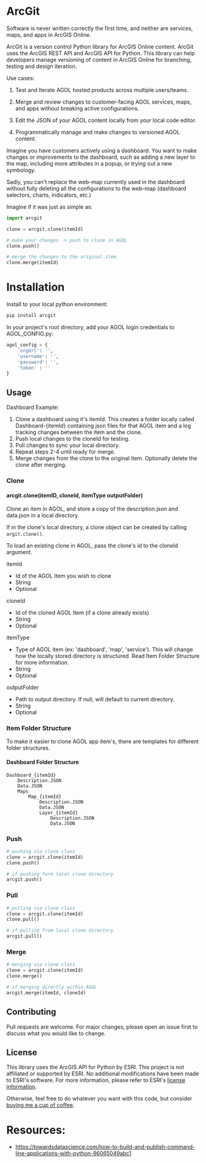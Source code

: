 # ArcGit

Software is never written correctly the first time, and neither are services, maps, and apps in ArcGIS Online.

ArcGit is a version control Python library for ArcGIS Online content. ArcGit uses the ArcGIS REST API and ArcGIS API for Python. This library can help developers manage versioning of content in ArcGIS Online for branching, testing and design iteration.

Use cases:

1. Test and Iterate AGOL hosted products across multiple users/teams.

2. Merge and review changes to customer-facing AGOL services, maps, and apps without breaking active configurations.

3. Edit the JSON of your AGOL content locally from your local code editor.

4. Programmatically manage and make changes to versioned AGOL content.

Imagine you have customers actively using a dashboard. You want to make changes or improvements to the dashboard, such as adding a new layer to the map, including more attributes in a popup, or trying out a new symbology.

Sadly, you can't replace the web-map currently used in the dashboard without fully deleting all the configurations to the web-map (dashboard selectors, charts, indicators, etc.)

Imagine if it was just as simple as:
```python
import arcgit

clone = arcgit.clone(itemId)

# make your changes -> push to clone in AGOL
clone.push()

# merge the changes to the original item
clone.merge(itemId)
```

# Installation

Install to your local python environment:
```python
pip install arcgit
```

In your project's root directory, add your AGOL login credentials to AGOL_CONFIG.py:
```python
agol_config = {
    'orgUrl': '',
    'username': '',
    'password': '',
    'token' : ''
}
```

## Usage

Dashboard Example:
1. Clone a dashboard using it's itemId. This creates a folder locally called Dashboard-{itemId} containing json files for that AGOL item and a log tracking changes between the item and the clone.
3. Push local changes to the cloneId for testing.
4. Pull changes to sync your local directory.
5. Repeat steps 2-4 until ready for merge.
6. Merge changes from the clone to the original item. Optionally delete the clone after merging.

### Clone

#### arcgit.clone(itemID, cloneId, itemType outputFolder)

Clone an item in AGOL, and store a copy of the description.json and data.json in a local directory.

If in the clone's local directory, a clone object can be created by calling `argit.clone()`.

To load an existing clone in AGOL, pass the clone's id to the cloneId argument.

itemId
- Id of the AGOL Item you wish to clone
- String
- Optional

cloneId
- Id of the cloned AGOL Item (if a clone already exists)
- String
- Optional

itemType
- Type of AGOL item (ex: 'dashboard', 'map', 'service'). This will change how the locally stored directory is structured. Read Item Folder Structure for more information.
- String
- Optional

outputFolder
- Path to output directory. If null, will default to current directory.
- String
- Optional

### Item Folder Structure
To make it easier to clone AGOL app item's, there are templates for different folder structures.

#### Dashboard Folder Structure
```
Dashboard_{itemId}
    Description.JSON
    Data.JSON
    Maps
        Map_{itemId}
            Description.JSON
            Data.JSON
            Layer_{itemId}
                Description.JSON
                Data.JSON
```


### Push
```python
# pushing via clone class
clone = arcgit.clone(itemId)
clone.push()

# if pushing form local clone directory
arcgit.push()
```


### Pull
```python
# pulling via clone class
clone = arcgit.clone(itemId)
clone.pull()

# if pulling from local clone directory
arcgit.pull()
```


### Merge
```python
# merging via clone class
clone = arcgit.clone(itemId)
clone.merge()

# if merging directly within AGOL
arcgit.merge(itemId, cloneId)
```


## Contributing
Pull requests are welcome. For major changes, please open an issue first to discuss what you would like to change.


## License
This library uses the ArcGIS API for Python by ESRI. This project is not affiliated or supported by ESRI. No additional modifications have been made to ESRI's software. For more information, please refer to ESRI's [license information](https://pypi.org/project/arcgis/).

Otherwise, feel free to do whatever you want with this code, but consider [buying me a cup of coffee](https://www.buymeacoffee.com/bren9966).



# Resources:
- https://towardsdatascience.com/how-to-build-and-publish-command-line-applications-with-python-96065049abc1